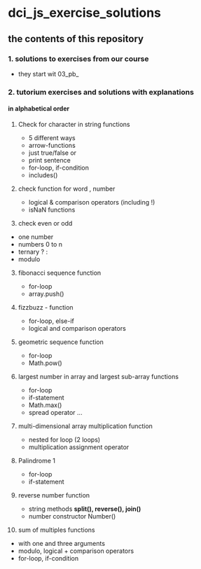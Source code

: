 # dci_js_exercise_solutions

## the contents of this repository

### 1. solutions to exercises from our course 

- they start wit 03_pb_ 

### 2. tutorium exercises and solutions with explanations 

#### in alphabetical order 

1. Check for character in string functions
   - 5 different ways
   - arrow-functions
   - just true/false or
   - print sentence
   - for-loop, if-condition
   - includes()

2. check function for word , number
   - logical & comparison operators (including !)
   - isNaN functions

3. check even or odd 
  - one number
  - numbers 0 to n
  - ternary ? : 
  - modulo


3. fibonacci sequence function
   - for-loop
   - array.push()

4. fizzbuzz - function
   - for-loop, else-if
   - logical and comparison operators   

5. geometric sequence function 
   - for-loop 
   - Math.pow()

6. largest number in array and
   largest sub-array functions
   - for-loop   
   - if-statement
   - Math.max()
   - spread operator ...


7. multi-dimensional array multiplication function
   - nested for loop (2 loops)
   - multiplication assignment operator

8. Palindrome 1
   - for-loop   
   - if-statement

9. reverse number function
   - string methods
     **split(), reverse(), join()**
   - number constructor
     Number()   

10. sum of multiples functions
   - with one and three arguments
   - modulo, logical + comparison operators
   - for-loop, if-condition       
 
